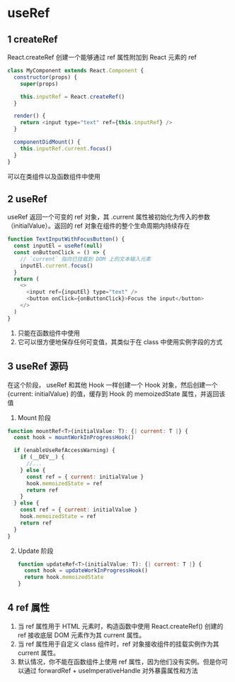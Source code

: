 # useRef

## 1 createRef

React.createRef 创建一个能够通过 ref 属性附加到 React 元素的 ref

```js
class MyComponent extends React.Component {
  constructor(props) {
    super(props)

    this.inputRef = React.createRef()
  }

  render() {
    return <input type="text" ref={this.inputRef} />
  }

  componentDidMount() {
    this.inputRef.current.focus()
  }
}
```

可以在类组件以及函数组件中使用

## 2 useRef

useRef 返回一个可变的 ref 对象，其 .current 属性被初始化为传入的参数（initialValue）。返回的 ref 对象在组件的整个生命周期内持续存在

```js
function TextInputWithFocusButton() {
  const inputEl = useRef(null)
  const onButtonClick = () => {
    // `current` 指向已挂载到 DOM 上的文本输入元素
    inputEl.current.focus()
  }
  return (
    <>
      <input ref={inputEl} type="text" />
      <button onClick={onButtonClick}>Focus the input</button>
    </>
  )
}
```

1. 只能在函数组件中使用
2. 它可以很方便地保存任何可变值，其类似于在 class 中使用实例字段的方式

## 3 useRef 源码

在这个阶段， useRef 和其他 Hook ⼀样创建⼀个 Hook 对象，然后创建⼀个 {current: initialValue} 的值，缓存到 Hook 的 memoizedState 属性，并返回该值

1. Mount 阶段

```js
function mountRef<T>(initialValue: T): {| current: T |} {
  const hook = mountWorkInProgressHook()

  if (enableUseRefAccessWarning) {
    if (__DEV__) {
      //...
    } else {
      const ref = { current: initialValue }
      hook.memoizedState = ref
      return ref
    }
  } else {
    const ref = { current: initialValue }
    hook.memoizedState = ref
    return ref
  }
}
```

2. Update 阶段
   ```js
   function updateRef<T>(initialValue: T): {| current: T |} {
     const hook = updateWorkInProgressHook()
     return hook.memoizedState
   }
   ```

## 4 ref 属性

1. 当 ref 属性用于 HTML 元素时，构造函数中使用 React.createRef() 创建的 ref 接收底层 DOM 元素作为其 current 属性。
2. 当 ref 属性用于自定义 class 组件时，ref 对象接收组件的挂载实例作为其 current 属性。
3. 默认情况，你不能在函数组件上使用 ref 属性，因为他们没有实例。但是你可以通过 forwardRef + useImperativeHandle 对外暴露属性和方法
